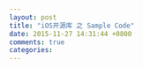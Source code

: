 ```yaml
---
layout: post
title: "iOS开源库 之 Sample Code"
date: 2015-11-27 14:31:44 +0800
comments: true
categories: 
---
```

